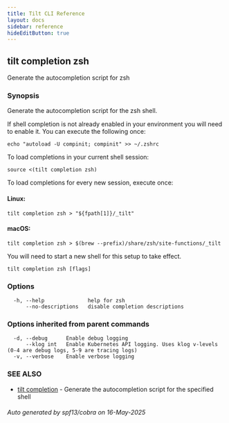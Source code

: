 ```yaml
---
title: Tilt CLI Reference
layout: docs
sidebar: reference
hideEditButton: true
---
```

## tilt completion zsh

Generate the autocompletion script for zsh

### Synopsis

Generate the autocompletion script for the zsh shell.

If shell completion is not already enabled in your environment you will need
to enable it.  You can execute the following once:

	echo "autoload -U compinit; compinit" >> ~/.zshrc

To load completions in your current shell session:

	source <(tilt completion zsh)

To load completions for every new session, execute once:

#### Linux:

	tilt completion zsh > "${fpath[1]}/_tilt"

#### macOS:

	tilt completion zsh > $(brew --prefix)/share/zsh/site-functions/_tilt

You will need to start a new shell for this setup to take effect.


```
tilt completion zsh [flags]
```

### Options

```
  -h, --help              help for zsh
      --no-descriptions   disable completion descriptions
```

### Options inherited from parent commands

```
  -d, --debug      Enable debug logging
      --klog int   Enable Kubernetes API logging. Uses klog v-levels (0-4 are debug logs, 5-9 are tracing logs)
  -v, --verbose    Enable verbose logging
```

### SEE ALSO

* [tilt completion](tilt_completion.html)	 - Generate the autocompletion script for the specified shell

###### Auto generated by spf13/cobra on 16-May-2025
